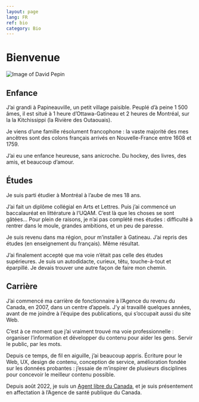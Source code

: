 ```yaml
---
layout: page
lang: FR
ref: bio
category: Bio
---
```


<h1>Bienvenue</h1>
<img src="{{ site.baseurl }}/images/David_Pepin.jpg" alt="Image of David Pepin"/>

## Enfance

J’ai grandi à Papineauville, un petit village paisible. Peuplé d’à peine 1 500 âmes, il est situé à 1 heure d’Ottawa-Gatineau et 2 heures de Montréal, sur la la Kitchissippi (la Rivière des Outaouais). 

Je viens d’une famille résolument francophone : la vaste majorité des mes ancêtres sont des colons français arrivés en Nouvelle-France entre 1608 et 1759.

J’ai eu une enfance heureuse, sans anicroche. Du hockey, des livres, des amis, et beaucoup d’amour. 


## Études

Je suis parti étudier à Montréal à l’aube de mes 18 ans. 

J’ai fait un diplôme collégial en Arts et Lettres. Puis j’ai commencé un baccalauréat en littérature à l’UQAM. C’est là que les choses se sont gâtées… Pour plein de raisons, je n’ai pas complété mes études : difficulté à rentrer dans le moule, grandes ambitions, et un peu de paresse.

Je suis revenu dans ma région, pour m’installer à Gatineau. J’ai repris des études (en enseignement du français). Même résultat.

J’ai finalement accepté que ma voie n’était pas celle des études supérieures. Je suis un autodidacte, curieux,  têtu, touche-à-tout et éparpillé. Je devais trouver une autre façon de faire mon chemin. 


## Carrière

J’ai commencé ma carrière de fonctionnaire à l’Agence du revenu du Canada, en 2007, dans un centre d’appels. J’y ai travaillé quelques années, avant de me joindre à l’équipe des publications, qui s’occupait aussi du site Web. 


C’est à ce moment que j’ai vraiment trouvé ma voie professionnelle : organiser l’information et développer du contenu pour aider les gens. Servir le public, par les mots. 

Depuis ce temps, de fil en aiguille, j’ai beaucoup appris. Écriture pour le Web, UX, design de contenu, conception de service, amélioration fondée sur les données probantes : j’essaie de m’inspirer de plusieurs disciplines pour concevoir le meilleur contenu possible. 

Depuis août 2022, je suis un [Agent libre du Canada](https://wiki.gccollab.ca/Agents_libres_du_Canada), et je suis présentement en affectation à l’Agence de santé publique du Canada. 

